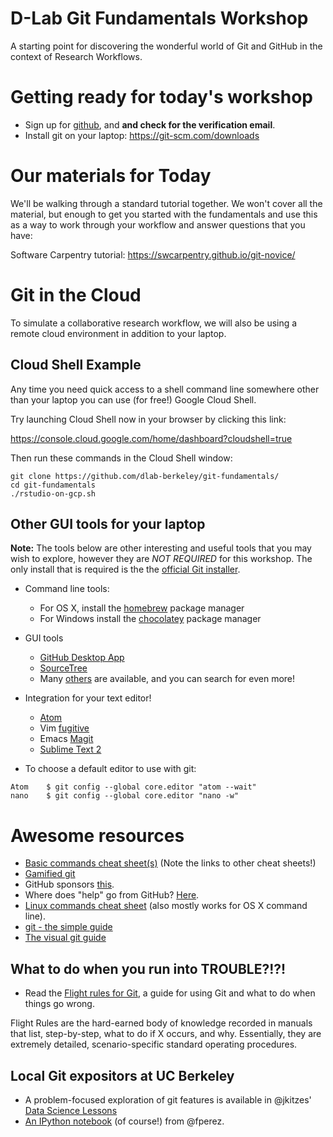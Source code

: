 D-Lab Git Fundamentals Workshop
===============================

A starting point for discovering the wonderful world of Git and GitHub in the context of Research Workflows.

# Getting ready for today's workshop

 - Sign up for [github](https://github.com), and **and check for the verification email**.
 - Install git on your laptop: https://git-scm.com/downloads

# Our materials for Today

We'll be walking through a standard tutorial together. We won't cover all the material, but enough to get you started with the fundamentals and use this as a way to work through your workflow and answer questions that you have:

Software Carpentry tutorial: https://swcarpentry.github.io/git-novice/


# Git in the Cloud

To simulate a collaborative research workflow, we will also be using a remote cloud environment in addition to your laptop.

## Cloud Shell Example

Any time you need quick access to a shell command line somewhere other than your laptop you can use (for free!) Google Cloud Shell.

Try launching Cloud Shell now in your browser by clicking this link:

https://console.cloud.google.com/home/dashboard?cloudshell=true

Then run these commands in the Cloud Shell window:

```shell
git clone https://github.com/dlab-berkeley/git-fundamentals/
cd git-fundamentals
./rstudio-on-gcp.sh
```

## Other GUI tools for your laptop

**Note:** The tools below are other interesting and useful tools that you may wish to explore, however they are *NOT REQUIRED* for this workshop. The only install that is required is the the [official Git installer](http://git-scm.com/downloads).

 - Command line tools:
    - For OS X, install the [homebrew](http://brew.sh) package manager
    - For Windows install the [chocolatey](https://chocolatey.org/) package manager
 - GUI tools
    - [GitHub Desktop App](https://desktop.github.com/)
    - [SourceTree](http://www.sourcetreeapp.com/)
    - Many [others](http://git-scm.com/downloads/guis) are available, and you
      can search for even more!
 - Integration for your text editor!
	- [Atom](https://atom.io/)
    - Vim [fugitive](https://github.com/tpope/vim-fugitive)
    - Emacs [Magit](https://github.com/magit/magit/wiki)
    - [Sublime Text 2](https://github.com/kemayo/sublime-text-git)
    
  - To choose a default editor to use with git:
```
Atom	$ git config --global core.editor "atom --wait"
nano	$ git config --global core.editor "nano -w"
```

# Awesome resources

 - [Basic commands cheat sheet(s)](http://git-scm.com/docs) (Note the links to
   other cheat sheets!)
 - [Gamified git](http://pcottle.github.io/learnGitBranching/)
 - GitHub sponsors [this](http://try.github.io/).
 - Where does "help" go from GitHub? [Here](https://help.github.com/).
 - [Linux commands cheat sheet](http://www.pixelbeat.org/cmdline.html) (also
   mostly works for OS X command line).
 - [git - the simple guide](http://rogerdudler.github.io/git-guide/)
 - [The visual git guide](http://marklodato.github.io/visual-git-guide/index-en.html)

## What to do when you run into TROUBLE?!?!

  - Read the [Flight rules for Git](https://github.com/k88hudson/git-flight-rules#readme), a guide for using Git and what to do when things go wrong.

Flight Rules are the hard-earned body of knowledge recorded in manuals that list, step-by-step, what to do if X occurs, and why. Essentially, they are extremely detailed, scenario-specific standard operating procedures.

## Local Git expositors at UC Berkeley

 - A problem-focused exploration of git features is available in @jkitzes' [Data
   Science Lessons](http://jkitzes.github.io/datasci-lessons/)
 - [An IPython
   notebook](https://github.com/fperez/reprosw/blob/master/Version%20Control.ipynb)
   (of course!) from @fperez.
